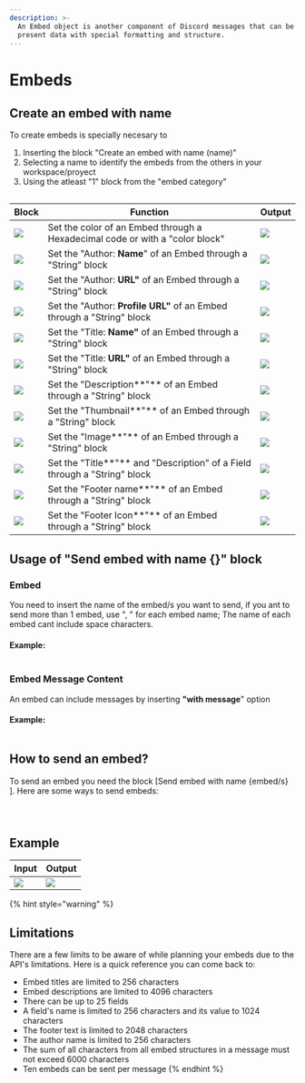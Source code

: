 ```yaml
---
description: >-
  An Embed object is another component of Discord messages that can be used to
  present data with special formatting and structure.
---
```


# Embeds

## Create an embed with name

To create embeds is specially necesary to&#x20;

1. Inserting the block "Create an embed with name (name)"
2. Selecting a name to identify the embeds from the others in your workspace/proyect
3. Using the atleast "1" block from the "embed category"

<figure><img src="../../../../.gitbook/assets/screenshot (5) (1).png" alt=""><figcaption></figcaption></figure>

| Block                                                      | Function                                                                     | Output                                                             |
| ---------------------------------------------------------- | ---------------------------------------------------------------------------- | ------------------------------------------------------------------ |
| ![](<../../../../.gitbook/assets/screenshot (6) (1).png>)  | Set the color of an Embed through a Hexadecimal code or with a "color block" | ![](../../../../.gitbook/assets/imagen\_2022-10-13\_162110195.png) |
| ![](<../../../../.gitbook/assets/screenshot (10) (2).png>) | Set the "Author: **Name**" of an Embed through a "String" block              | ![](../../../../.gitbook/assets/imagen\_2022-10-13\_162247532.png) |
| ![](<../../../../.gitbook/assets/screenshot (13).png>)     | Set the "Author: **URL"** of an Embed through a "String" block               | ![](../../../../.gitbook/assets/imagen\_2022-10-13\_162349964.png) |
| ![](<../../../../.gitbook/assets/screenshot (16).png>)     | Set the "Author: **Profile URL"** of an Embed through a "String" block       | ![](../../../../.gitbook/assets/imagen\_2022-10-13\_162621132.png) |
| ![](<../../../../.gitbook/assets/screenshot (11).png>)     | Set the "Title: **Name"** of an Embed through a "String" block               | ![](../../../../.gitbook/assets/imagen\_2022-10-13\_162717620.png) |
| ![](<../../../../.gitbook/assets/screenshot (12).png>)     | Set the "Title: **URL"** of an Embed through a "String" block                | ![](../../../../.gitbook/assets/imagen\_2022-10-13\_162801092.png) |
| ![](<../../../../.gitbook/assets/screenshot (9).png>)      | Set the "Description**"** of an Embed through a "String" block               | ![](../../../../.gitbook/assets/imagen\_2022-10-13\_162919124.png) |
| ![](<../../../../.gitbook/assets/screenshot (17).png>)     | Set the "Thumbnail**"** of an Embed through a "String" block                 | ![](../../../../.gitbook/assets/imagen\_2022-10-13\_163004862.png) |
| ![](<../../../../.gitbook/assets/screenshot (25) (1).png>) | Set the "Image**"** of an Embed through a "String" block                     | ![](../../../../.gitbook/assets/imagen\_2022-10-15\_091935788.png) |
| ![](<../../../../.gitbook/assets/screenshot (23).png>)     | Set the "Title**"** and "Description" of a Field through a "String" block    | ![](../../../../.gitbook/assets/imagen\_2022-10-15\_092136802.png) |
| ![](<../../../../.gitbook/assets/screenshot (26).png>)     | Set the "Footer name**"** of an Embed through a "String" block               | ![](../../../../.gitbook/assets/imagen\_2022-10-15\_092941986.png) |
| ![](<../../../../.gitbook/assets/screenshot (27).png>)     | Set the "Footer Icon**"** of an Embed through a "String" block               | ![](../../../../.gitbook/assets/imagen\_2022-10-15\_094622048.png) |

## Usage of "Send embed with name {}" block

### Embed

You need to insert the name of the embed/s you want to send, if you ant to send more than 1 embed, use ", " for each embed name; The name of each embed cant include space characters.

#### Example:

<figure><img src="../../../../.gitbook/assets/screenshot (34).png" alt=""><figcaption></figcaption></figure>

### Embed Message Content

An embed can include messages by inserting **"with message**" option

#### Example:

<figure><img src="../../../../.gitbook/assets/screenshot (36).png" alt=""><figcaption></figcaption></figure>

## How to send an embed?

To send an embed you need the block \[Send embed with name {embed/s} ]. Here are some ways to send embeds:

<figure><img src="../../../../.gitbook/assets/screenshot (30) (1).png" alt=""><figcaption></figcaption></figure>

<figure><img src="../../../../.gitbook/assets/screenshot (31).png" alt=""><figcaption></figcaption></figure>

<figure><img src="../../../../.gitbook/assets/screenshot (32).png" alt=""><figcaption></figcaption></figure>

## Example

| Input                                                      | Output                                                             |
| ---------------------------------------------------------- | ------------------------------------------------------------------ |
| ![](<../../../../.gitbook/assets/screenshot (37) (1).png>) | ![](../../../../.gitbook/assets/imagen\_2022-10-15\_103425904.png) |

{% hint style="warning" %}
## Limitations

There are a few limits to be aware of while planning your embeds due to the API's limitations. Here is a quick reference you can come back to:

* Embed titles are limited to 256 characters
* Embed descriptions are limited to 4096 characters
* There can be up to 25 fields
* A field's name is limited to 256 characters and its value to 1024 characters
* The footer text is limited to 2048 characters
* The author name is limited to 256 characters
* The sum of all characters from all embed structures in a message must not exceed 6000 characters
* Ten embeds can be sent per message
{% endhint %}
